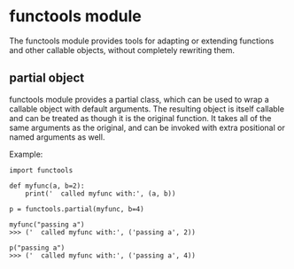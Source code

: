 # functools module

The functools module provides tools for adapting or
extending functions and other callable objects, without
completely rewriting them.

## partial object

functools module provides a partial class, which can be used to wrap
a callable object with default arguments. The resulting object is itself
callable and can be treated as though it is the original function.
It takes all of the same arguments as the original, and can be invoked with
extra positional or named arguments as well.

Example:

```
import functools

def myfunc(a, b=2):
    print('  called myfunc with:', (a, b))

p = functools.partial(myfunc, b=4)

myfunc("passing a")
>>> ('  called myfunc with:', ('passing a', 2))

p("passing a")
>>> ('  called myfunc with:', ('passing a', 4))
```
